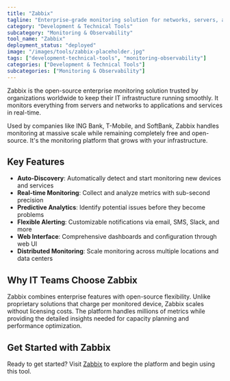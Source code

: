 ```yaml
---
title: "Zabbix"
tagline: "Enterprise-grade monitoring solution for networks, servers, and applications"
category: "Development & Technical Tools"
subcategory: "Monitoring & Observability"
tool_name: "Zabbix"
deployment_status: "deployed"
image: "/images/tools/zabbix-placeholder.jpg"
tags: ["development-technical-tools", "monitoring-observability"]
categories: ["Development & Technical Tools"]
subcategories: ["Monitoring & Observability"]
---
```

Zabbix is the open-source enterprise monitoring solution trusted by organizations worldwide to keep their IT infrastructure running smoothly. It monitors everything from servers and networks to applications and services in real-time.

Used by companies like ING Bank, T-Mobile, and SoftBank, Zabbix handles monitoring at massive scale while remaining completely free and open-source. It's the monitoring platform that grows with your infrastructure.

## Key Features
- **Auto-Discovery**: Automatically detect and start monitoring new devices and services
- **Real-time Monitoring**: Collect and analyze metrics with sub-second precision
- **Predictive Analytics**: Identify potential issues before they become problems
- **Flexible Alerting**: Customizable notifications via email, SMS, Slack, and more
- **Web Interface**: Comprehensive dashboards and configuration through web UI
- **Distributed Monitoring**: Scale monitoring across multiple locations and data centers

## Why IT Teams Choose Zabbix
Zabbix combines enterprise features with open-source flexibility. Unlike proprietary solutions that charge per monitored device, Zabbix scales without licensing costs. The platform handles millions of metrics while providing the detailed insights needed for capacity planning and performance optimization.

## Get Started with Zabbix

Ready to get started? Visit [Zabbix](https://www.zabbix.com) to explore the platform and begin using this tool.